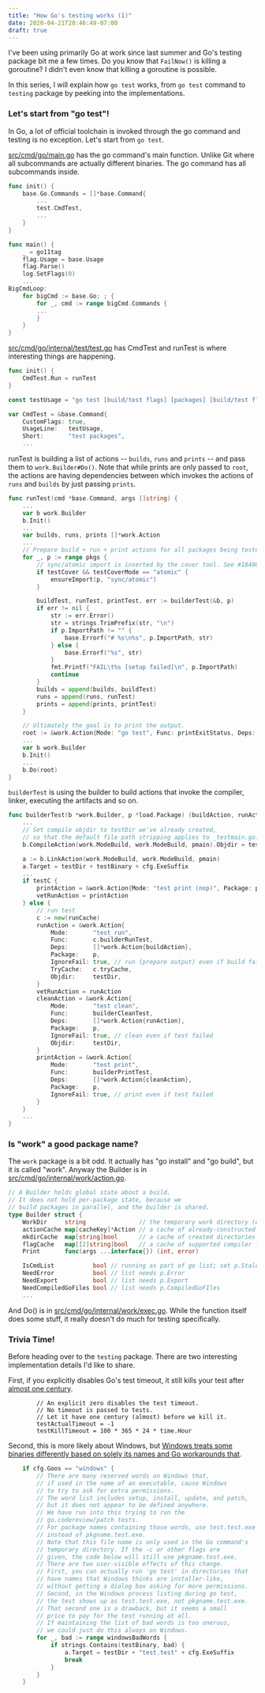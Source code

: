 ```yaml
---
title: "How Go's testing works (1)"
date: 2020-04-21T20:46:49-07:00
draft: true
---
```


I've been using primarily Go at work since last summer and Go's testing package bit me a few times. Do you know that `FailNow()` is killing a goroutine? I didn't even know that killing a goroutine is possible.

In this series, I will explain how `go test` works, from `go test` command to `testing` package by peeking into the implementations.

### Let's start from "go test"!

In Go, a lot of official toolchain is invoked through the go command and testing is no exception. Let's start from `go test`.

[src/cmd/go/main.go](https://github.com/golang/go/blob/go1.14.2/src/cmd/go/main.go) has the go command's main function. Unlike Git where all subcommands are actually different binaries. The go command has all subcommands inside.

```go
func init() {
	base.Go.Commands = []*base.Command{
        ...
        test.CmdTest,
        ...
    }
}

func main() {
	_ = go11tag
	flag.Usage = base.Usage
	flag.Parse()
	log.SetFlags(0)
    ...
BigCmdLoop:
	for bigCmd := base.Go; ; {
		for _, cmd := range bigCmd.Commands {
        ...
        }
    }
}
```

[src/cmd/go/internal/test/test.go](https://github.com/golang/go/blob/go1.14.2/src/cmd/go/internal/test/test.go) has CmdTest and runTest is where interesting things are happening.

```go
func init() {
	CmdTest.Run = runTest
}

const testUsage = "go test [build/test flags] [packages] [build/test flags & test binary flags]"

var CmdTest = &base.Command{
	CustomFlags: true,
	UsageLine:   testUsage,
	Short:       "test packages",
    ...
```

runTest is building a list of actions -- `builds`, `runs` and `prints` -- and pass them to `work.Builder#Do()`. Note that while prints are only passed to `root`, the actions are having dependencies between which invokes the actions of `runs` and `builds` by just passing `prints`.

```go
func runTest(cmd *base.Command, args []string) {
    ...
	var b work.Builder
	b.Init()
	...
	var builds, runs, prints []*work.Action
	...
	// Prepare build + run + print actions for all packages being tested.
	for _, p := range pkgs {
		// sync/atomic import is inserted by the cover tool. See #18486
		if testCover && testCoverMode == "atomic" {
			ensureImport(p, "sync/atomic")
		}

		buildTest, runTest, printTest, err := builderTest(&b, p)
		if err != nil {
			str := err.Error()
			str = strings.TrimPrefix(str, "\n")
			if p.ImportPath != "" {
				base.Errorf("# %s\n%s", p.ImportPath, str)
			} else {
				base.Errorf("%s", str)
			}
			fmt.Printf("FAIL\t%s [setup failed]\n", p.ImportPath)
			continue
		}
		builds = append(builds, buildTest)
		runs = append(runs, runTest)
		prints = append(prints, printTest)
	}

	// Ultimately the goal is to print the output.
	root := &work.Action{Mode: "go test", Func: printExitStatus, Deps: prints}
	...
    var b work.Builder
	b.Init()
    ...
    b.Do(root)
}
```

`builderTest` is using the builder to build actions that invoke the compiler, linker, executing the artifacts and so on.

```go
func builderTest(b *work.Builder, p *load.Package) (buildAction, runAction, printAction *work.Action, err error) {
	...
	// Set compile objdir to testDir we've already created,
	// so that the default file path stripping applies to _testmain.go.
	b.CompileAction(work.ModeBuild, work.ModeBuild, pmain).Objdir = testDir

	a := b.LinkAction(work.ModeBuild, work.ModeBuild, pmain)
	a.Target = testDir + testBinary + cfg.ExeSuffix
	...
	if testC {
		printAction = &work.Action{Mode: "test print (nop)", Package: p, Deps: []*work.Action{runAction}} // nop
		vetRunAction = printAction
	} else {
		// run test
		c := new(runCache)
		runAction = &work.Action{
			Mode:       "test run",
			Func:       c.builderRunTest,
			Deps:       []*work.Action{buildAction},
			Package:    p,
			IgnoreFail: true, // run (prepare output) even if build failed
			TryCache:   c.tryCache,
			Objdir:     testDir,
		}
		vetRunAction = runAction
		cleanAction = &work.Action{
			Mode:       "test clean",
			Func:       builderCleanTest,
			Deps:       []*work.Action{runAction},
			Package:    p,
			IgnoreFail: true, // clean even if test failed
			Objdir:     testDir,
		}
		printAction = &work.Action{
			Mode:       "test print",
			Func:       builderPrintTest,
			Deps:       []*work.Action{cleanAction},
			Package:    p,
			IgnoreFail: true, // print even if test failed
		}
	}
	...
}
```

### Is "work" a good package name?

The `work` package is a bit odd. It actually has "go install" and "go build", but it is called "work". Anyway the Builder is in [src/cmd/go/internal/work/action.go](https://github.com/golang/go/blob/go1.14.2/src/cmd/go/internal/work/action.go).

```go
// A Builder holds global state about a build.
// It does not hold per-package state, because we
// build packages in parallel, and the builder is shared.
type Builder struct {
	WorkDir     string               // the temporary work directory (ends in filepath.Separator)
	actionCache map[cacheKey]*Action // a cache of already-constructed actions
	mkdirCache  map[string]bool      // a cache of created directories
	flagCache   map[[2]string]bool   // a cache of supported compiler flags
	Print       func(args ...interface{}) (int, error)

	IsCmdList           bool // running as part of go list; set p.Stale and additional fields below
	NeedError           bool // list needs p.Error
	NeedExport          bool // list needs p.Export
	NeedCompiledGoFiles bool // list needs p.CompiledGoFIles
    ...
```

And Do() is in [src/cmd/go/internal/work/exec.go](https://github.com/golang/go/blob/go1.14.2/src/cmd/go/internal/work/exec.go). While the function itself does some stuff, it really doesn't do much for testing specifically.

### Trivia Time!

Before heading over to the `testing` package. There are two interesting implementation details I'd like to share.

First, if you explicitly disables Go's test timeout, it still kills your test after [almost one century](https://github.com/golang/go/blob/go1.14.2/src/cmd/go/internal/test/test.go#L567).

```
		// An explicit zero disables the test timeout.
		// No timeout is passed to tests.
		// Let it have one century (almost) before we kill it.
		testActualTimeout = -1
		testKillTimeout = 100 * 365 * 24 * time.Hour
```

Second, this is more likely about Windows, but [Windows treats some binaries differently based on solely its names and Go workarounds that](https://github.com/golang/go/blob/go1.14.2/src/cmd/go/internal/test/test.go#L858).

```go
	if cfg.Goos == "windows" {
		// There are many reserved words on Windows that,
		// if used in the name of an executable, cause Windows
		// to try to ask for extra permissions.
		// The word list includes setup, install, update, and patch,
		// but it does not appear to be defined anywhere.
		// We have run into this trying to run the
		// go.codereview/patch tests.
		// For package names containing those words, use test.test.exe
		// instead of pkgname.test.exe.
		// Note that this file name is only used in the Go command's
		// temporary directory. If the -c or other flags are
		// given, the code below will still use pkgname.test.exe.
		// There are two user-visible effects of this change.
		// First, you can actually run 'go test' in directories that
		// have names that Windows thinks are installer-like,
		// without getting a dialog box asking for more permissions.
		// Second, in the Windows process listing during go test,
		// the test shows up as test.test.exe, not pkgname.test.exe.
		// That second one is a drawback, but it seems a small
		// price to pay for the test running at all.
		// If maintaining the list of bad words is too onerous,
		// we could just do this always on Windows.
		for _, bad := range windowsBadWords {
			if strings.Contains(testBinary, bad) {
				a.Target = testDir + "test.test" + cfg.ExeSuffix
				break
			}
		}
	}
```

